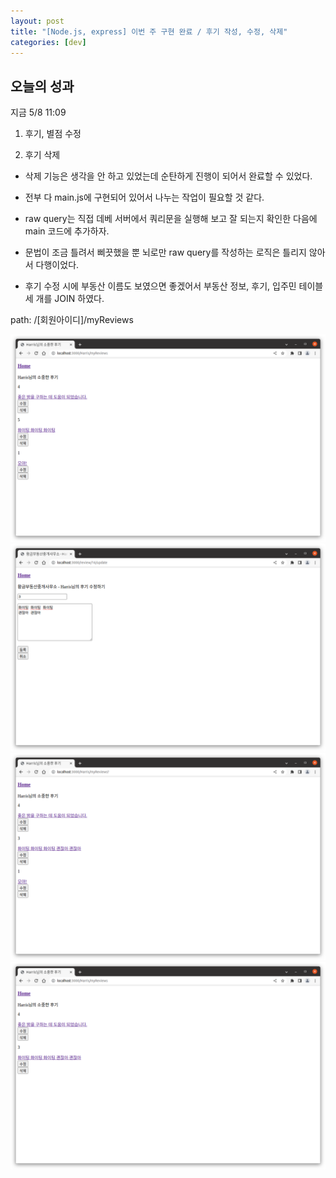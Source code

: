 ```yaml
---
layout: post
title: "[Node.js, express] 이번 주 구현 완료 / 후기 작성, 수정, 삭제"
categories: [dev]
---
```


## 오늘의 성과

지금 5/8 11:09

1. 후기, 별점 수정

2. 후기 삭제

- 삭제 기능은 생각을 안 하고 있었는데 순탄하게 진행이 되어서 완료할 수 있었다.

- 전부 다 main.js에 구현되어 있어서 나누는 작업이 필요할 것 같다.

- raw query는 직접 데베 서버에서 쿼리문을 실행해 보고 잘 되는지 확인한 다음에 main 코드에 추가하자.

- 문법이 조금 틀려서 삐끗했을 뿐 뇌로만 raw query를 작성하는 로직은 틀리지 않아서 다행이었다.

- 후기 수정 시에 부동산 이름도 보였으면 좋겠어서 부동산 정보, 후기, 입주민 테이블 세 개를 JOIN 하였다.

path: /[회원아이디]/myReviews

<img src='/attachment/230508/Screenshot_residentReview.png'>

<img src='/attachment/230508/Screenshot_update.png'>

<img src='/attachment/230508/Screenshot_updateResult.png'>

<img src='/attachment/230508/Screenshot_delete.png'>